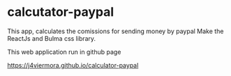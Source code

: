 # calcutator-paypal
This app, calculates the comissions for sending money by paypal
Make the ReactJs and Bulma css library.

This web application run in github page

https://j4viermora.github.io/calculator-paypal

